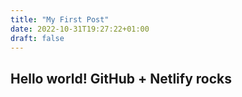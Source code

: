 ```yaml
---
title: "My First Post"
date: 2022-10-31T19:27:22+01:00
draft: false
---
```


## Hello world! GitHub + Netlify rocks
